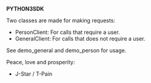 **PYTHON3SDK**

Two classes are made for making requests:
- PersonClient: For calls that require a user.
- GeneralClient: For calls that does not require a user. 

See demo_general and demo_person for usage. 

Peace, love and prosperity: 
- J-Star / T-Pain 